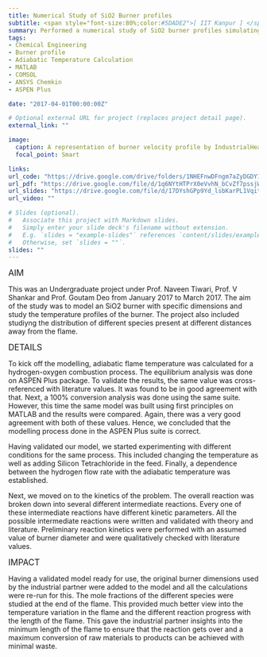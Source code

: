```yaml
---
title: Numerical Study of SiO2 Burner profiles
subtitle: <span style="font-size:80%;color:#5DADE2">[ IIT Kanpur ] </span><span style="font-size:80%">Prasang Gupta, <a href="https://www.linkedin.com/in/sana-khanum-90625bb7" target="_blank">Sana Khanum</a>, <a href="https://www.iitk.ac.in/che/nt.htm" target="_blank">Prof. Naveen Tiwari</a>, <a href="https://www.iitk.ac.in/che/vs.htm" target="_blank">Prof. V Shankar</a>, <a href="https://www.iitk.ac.in/che/gd.htm" target="_blank">Prof. Goutam Deo</a></span>
summary: Performed a numerical study of SiO2 burner profiles simulating a burner flame and calculating the flame temperature profile and species distribution in the flame.
tags:
- Chemical Engineering
- Burner profile
- Adiabatic Temperature Calculation
- MATLAB
- COMSOL
- ANSYS Chemkin
- ASPEN Plus

date: "2017-04-01T00:00:00Z"

# Optional external URL for project (replaces project detail page).
external_link: ""

image:
  caption: A representation of burner velocity profile by IndustrialHeating
  focal_point: Smart

links:
url_code: "https://drive.google.com/drive/folders/1NHEFnwDFngm7aZyDGDY1XU72YYlm4omK?usp=sharing"
url_pdf: "https://drive.google.com/file/d/1q6NYtHTPrX0eVvhN_bCvZf7pssjW8GyZ/view?usp=sharing"
url_slides: "https://drive.google.com/file/d/17DYshGPp9Yd_lsbKarPL1Vqit8i0WuUh/view?usp=sharing"
url_video: ""

# Slides (optional).
#   Associate this project with Markdown slides.
#   Simply enter your slide deck's filename without extension.
#   E.g. `slides = "example-slides"` references `content/slides/example-slides.md`.
#   Otherwise, set `slides = ""`.
slides: ""
---
```


<span style="font-style:bold;font-size:120%"><a class="mt-1">AIM</a></span>

This was an Undergraduate project under Prof. Naveen Tiwari, Prof. V Shankar and Prof. Goutam Deo from January 2017 to March 2017. The aim of the study was to model an SiO2 burner with specific dimensions and study the temperature profiles of the burner. The project also included studiyng the distribution of different species present at different distances away from the flame.

<span style="font-style:bold;font-size:120%"><a class="mt-1">DETAILS</a></span>

To kick off the modelling, adiabatic flame temperature was calculated for a hydrogen-oxygen combustion process. The equilibrium analysis was done on ASPEN Plus package. To validate the results, the same value was cross-referenced with literature values. It was found to be in good agreement with that. Next, a 100% conversion analysis was done using the same suite. However, this time the same model was built using first principles on MATLAB and the results were compared. Again, there was a very good agreement with both of these values. Hence, we concluded that the modelling process done in the ASPEN Plus suite is correct.

Having validated our model, we started experimenting with different conditions for the same process. This included changing the temperature as well as adding Silicon Tetrachloride in the feed. Finally, a dependence between the hydrogen flow rate with the adiabatic temperature was established.

Next, we moved on to the kinetics of the problem. The overall reaction was broken down into several different intermediate reactions. Every one of these intermediate reactions have different kinetic parameters. All the possible intermediate reactions were written and validated with theory and literature. Preliminary reaction kinetics were performed with an assumed value of burner diameter and were qualitatively checked with literature values.

<span style="font-style:bold;font-size:120%"><a class="mt-1">IMPACT</a></span>

Having a validated model ready for use, the original burner dimensions used by the industrial partner were added to the model and all the calculations were re-run for this. The mole fractions of the different species were studied at the end of the flame. This provided much better view into the temperature variation in the flame and the different reaction progress with the length of the flame. This gave the industrial partner insights into the minimum length of the flame to ensure that the reaction gets over and a maximum conversion of raw materials to products can be achieved with minimal waste.